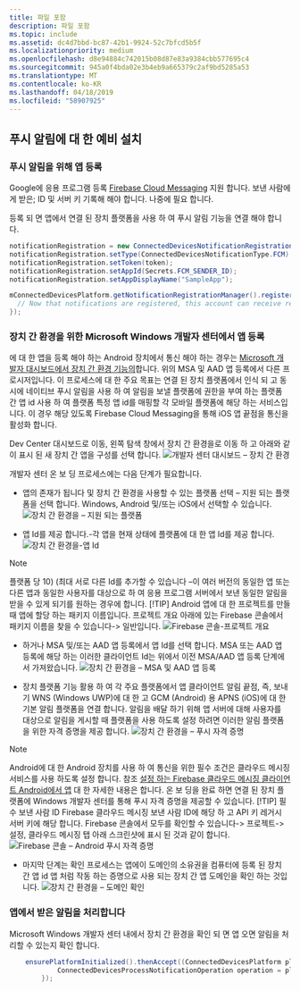 ```yaml
---
title: 파일 포함
description: 파일 포함
ms.topic: include
ms.assetid: dc4d7bbd-bc87-42b1-9924-52c7bfcd5b5f
ms.localizationpriority: medium
ms.openlocfilehash: d8e94884c742015b08d87e83a9384cbb577695c4
ms.sourcegitcommit: 945a0f4bda02e3b4eb9a665379c2af9bd5285a53
ms.translationtype: MT
ms.contentlocale: ko-KR
ms.lasthandoff: 04/18/2019
ms.locfileid: "58907925"
---
```

## <a name="preliminary-setup-for-push-notifications"></a>푸시 알림에 대 한 예비 설치

### <a name="register-your-app-for-push-notifications"></a>푸시 알림을 위해 앱 등록

Google에 응용 프로그램 등록 [Firebase Cloud Messaging](https://firebase.google.com/docs/cloud-messaging/android/client) 지원 합니다. 보낸 사람에 게 받은; ID 및 서버 키 기록해 해야 합니다. 나중에 필요 합니다. 

등록 되 면 앱에서 연결 된 장치 플랫폼을 사용 하 여 푸시 알림 기능을 연결 해야 합니다.

```Java
notificationRegistration = new ConnectedDevicesNotificationRegistration();
notificationRegistration.setType(ConnectedDevicesNotificationType.FCM);
notificationRegistration.setToken(token);
notificationRegistration.setAppId(Secrets.FCM_SENDER_ID);
notificationRegistration.setAppDisplayName("SampleApp");

mConnectedDevicesPlatform.getNotificationRegistrationManager().registerForAccountAsync(mConnectedDevicesAccount).whenComplete(() -> {
  // Now that notifications are registered, this account can receive replies to commands and incoming commands.
});
```

### <a name="register-your-app-in-microsoft-windows-dev-center-for-cross-device-experiences"></a>장치 간 환경을 위한 Microsoft Windows 개발자 센터에서 앱 등록
에 대 한 앱을 등록 해야 하는 Android 장치에서 통신 해야 하는 경우는 [Microsoft 개발자 대시보드에서 장치 간 환경 기능의](https://developer.microsoft.com/dashboard/crossplatform/web)합니다. 위의 MSA 및 AAD 앱 등록에서 다른 프로시저입니다.  이 프로세스에 대 한 주요 목표는 연결 된 장치 플랫폼에서 인식 되 고 동시에 네이티브 푸시 알림을 사용 하 여 알림을 보낼 플랫폼에 권한을 부여 하는 플랫폼 간 앱 id 사용 하 여 플랫폼 특정 앱 id를 매핑할 각 모바일 플랫폼에 해당 하는 서비스입니다. 이 경우 해당 있도록 Firebase Cloud Messaging을 통해 iOS 앱 끝점을 통신을 활성화 합니다.

Dev Center 대시보드로 이동, 왼쪽 탐색 창에서 장치 간 환경을로 이동 하 고 아래와 같이 표시 된 새 장치 간 앱을 구성를 선택 합니다.
![개발자 센터 대시보드 – 장치 간 환경](../../notifications/media/dev_center_portal/dev_center_portal_1_overview.png)

개발자 센터 온 보 딩 프로세스에는 다음 단계가 필요합니다.
* 앱의 존재가 됩니다 및 장치 간 환경을 사용할 수 있는 플랫폼 선택 – 지원 되는 플랫폼을 선택 합니다. Windows, Android 및/또는 iOS에서 선택할 수 있습니다.
![장치 간 환경을 – 지원 되는 플랫폼](../../notifications/media/dev_center_portal/dev_center_portal_2_supported_platforms.png)

* 앱 Id를 제공 합니다.-각 앱을 현재 상태에 플랫폼에 대 한 앱 Id를 제공 합니다. 
![장치 간 환경을-앱 Id](../../notifications/media/dev_center_portal/dev_center_portal_3_app_ids.png)
> [!NOTE]
> 플랫폼 당 10) (최대 서로 다른 Id를 추가할 수 있습니다 –이 여러 버전의 동일한 앱 또는 다른 앱과 동일한 사용자를 대상으로 하 여 응용 프로그램 서버에서 보낸 동일한 알림을 받을 수 있게 되기를 원하는 경우에 합니다. 
> [!TIP] 
> Android 앱에 대 한 프로젝트를 만들 때 앱에 할당 하는 패키지 이름입니다. 프로젝트 개요 아래에 있는 Firebase 콘솔에서 패키지 이름을 찾을 수 있습니다-> 일반입니다.
![Firebase 콘솔-프로젝트 개요](../../notifications/media/dev_center_portal/firebase_overview.png)

* 하거나 MSA 및/또는 AAD 앱 등록에서 앱 Id를 선택 합니다. MSA 또는 AAD 앱 등록에 해당 하는 이러한 클라이언트 Id는 위에서 이전 MSA/AAD 앱 등록 단계에서 가져왔습니다. 
![장치 간 환경을 – MSA 및 AAD 앱 등록](../../notifications/media/dev_center_portal/dev_center_portal_4_msa_aad_connections.png)

* 장치 플랫폼 기능 활용 하 여 각 주요 플랫폼에서 앱 클라이언트 알림 끝점, 즉, 보내기 WNS (Windows UWP)에 대 한 고 GCM (Android) 용 APNS (iOS)에 대 한 기본 알림 플랫폼을 연결 합니다. 알림을 배달 하기 위해 앱 서버에 대해 사용자를 대상으로 알림을 게시할 때 플랫폼을 사용 하도록 설정 하려면 이러한 알림 플랫폼을 위한 자격 증명을 제공 합니다.
![장치 간 환경을 – 푸시 자격 증명](../../notifications/media/dev_center_portal/dev_center_portal_5_push_credentials.png)
> [!NOTE] 
> Android에 대 한 Android 장치를 사용 하 여 통신을 위한 필수 조건은 클라우드 메시징 서비스를 사용 하도록 설정 합니다. 참조 [설정 하는 Firebase 클라우드 메시징 클라이언트 Android에서 앱](https://firebase.google.com/docs/cloud-messaging/android/client) 대 한 자세한 내용은 합니다. 온 보 딩을 완료 하면 연결 된 장치 플랫폼에 Windows 개발자 센터를 통해 푸시 자격 증명을 제공할 수 있습니다. 
> [!TIP] 
> 필수 보낸 사람 ID Firebase 클라우드 메시징 보낸 사람 ID에 해당 하 고 API 키 레거시 서버 키에 해당 합니다. Firebase 콘솔에서 모두를 확인할 수 있습니다-> 프로젝트-> 설정, 클라우드 메시징 탭 아래 스크린샷에 표시 된 것과 같이 합니다.
![Firebase 콘솔 – Android 푸시 자격 증명](../../notifications/media/dev_center_portal/firebase_push_creds.png)

* 마지막 단계는 확인 프로세스는 앱에이 도메인의 소유권을 컴퓨터에 등록 된 장치 간 앱 id 앱 처럼 작동 하는 증명으로 사용 되는 장치 간 앱 도메인을 확인 하는 것입니다.
![장치 간 환경을 – 도메인 확인](../../notifications/media/dev_center_portal/dev_center_portal_6_domain_verification.png)

### <a name="process-notifications-as-they-are-received-by-the-app"></a>앱에서 받은 알림을 처리합니다

Microsoft Windows 개발자 센터 내에서 장치 간 환경을 확인 되 면 앱 오면 알림을 처리할 수 있는지 확인 합니다. 

```Java
    ensurePlatformInitialized().thenAccept((ConnectedDevicesPlatform platform) -> {
            ConnectedDevicesProcessNotificationOperation operation = platform.processNotification(data);
        });
```
